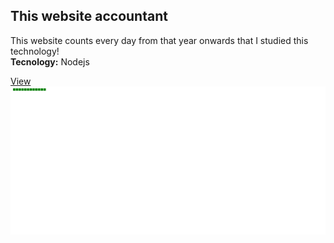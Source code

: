 ## This website accountant
This website counts every day from that year onwards that I studied this technology!  
__Tecnology:__ Nodejs

<a href="https://dailystudy-nodejs.onrender.com/">View</a>
<img src="./img/website.png">
